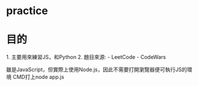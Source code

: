 # practice
<h1>目的</h1>
1. 主要用來練習JS，和Python
2. 題目來源:
- LeetCode 
- CodeWars

雖是JavaScript，但實際上使用Node.js，因此不需要打開瀏覽器便可執行JS的環境
CMD打上node app.js